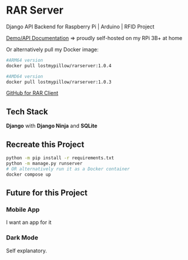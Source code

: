 # RAR Server
Django API Backend for Raspberry Pi | Arduino | RFID Project

[Demo/API Documentation](https://rarserver.lostmypillow.duckdns.org/api/docs)
=> proudly self-hosted on my RPi 3B+ at home


Or alternatively pull my Docker image:

```bash
#ARM64 version
docker pull lostmypillow/rarserver:1.0.4

#AMD64 version
docker pull lostmypillow/rarserver:1.0.3
```


[GitHub for RAR Client](https://github.com/lostmypillow/rarclient)

## Tech Stack
**Django** with **Django Ninja** and **SQLite**


## Recreate this Project

```bash
python -m pip install -r requirements.txt
python -m manage.py runserver
# OR alternatively run it as a Docker container
docker compose up
```


## Future for this Project

### Mobile App
I want an app for it

### Dark Mode
Self explanatory.
